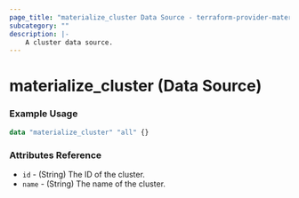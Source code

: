 ```yaml
---
page_title: "materialize_cluster Data Source - terraform-provider-materialize"
subcategory: ""
description: |-
    A cluster data source.
---
```


# materialize_cluster (Data Source)

### Example Usage

```terraform
data "materialize_cluster" "all" {}
```

### Attributes Reference

- `id` - (String) The ID of the cluster.
- `name` - (String) The name of the cluster.
